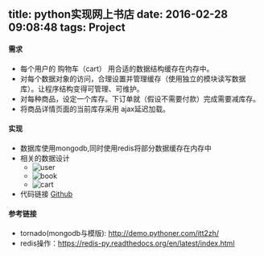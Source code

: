 title: python实现网上书店
date: 2016-02-28 09:08:48
tags: Project
---
 
#### **需求**
+ 每个用户的 购物车（cart） 用合适的数据结构缓存在内存中。
+ 对每个数据对象的访问，合理设置并管理缓存（使用独立的模块读写数据库）。让程序结构变得可管理、可维护。
+ 对每种商品，设定一个库存。下订单就（假设不需要付款）完成需要减库存。
+ 将商品详情页面的当前库存采用 ajax延迟加载。

#### **实现**
+ 数据库使用mongodb,同时使用redis将部分数据缓存在内存中
+ 相关的数据设计
    - ![user](http://7xncgn.com1.z0.glb.clouddn.com/16-2-28/68616210.jpg)
    - ![book](http://7xncgn.com1.z0.glb.clouddn.com/16-2-28/2234544.jpg)
    - ![cart](http://7xncgn.com1.z0.glb.clouddn.com/16-2-28/44972767.jpg)
+ 代码链接 [Github](https://github.com/sysuKinthon/bookstore/tree/master/bookstore)
#### **参考链接**
+ tornado(mongodb与模版): http://demo.pythoner.com/itt2zh/
+ redis操作：https://redis-py.readthedocs.org/en/latest/index.html